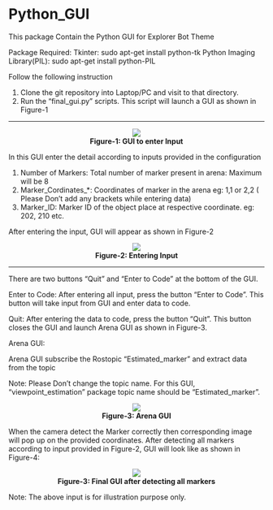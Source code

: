 # Python_GUI
This package Contain the Python GUI for Explorer Bot Theme

Package Required:
Tkinter: sudo apt-get install python-tk	
Python Imaging Library(PIL): sudo apt-get install python-PIL

Follow the following instruction
1. Clone the git repository into Laptop/PC and visit to that directory.
2. Run the “final_gui.py” scripts. This script will launch a GUI as shown in Figure-1

***
<p align="center">
  <img src="https://github.com/simubhangu/Python_GUI/blob/master/Readme_images/a.png"> <br>
  <b> Figure-1: GUI to enter Input </b>
</p>

In this GUI enter the detail according to inputs provided in the configuration
1. Number of Markers: Total number of marker present in arena: Maximum will be 8 
2. Marker_Cordinates_*: Coordinates of marker in the arena eg: 1,1 or 2,2 ( Please Don’t add any brackets while entering data)
3. Marker_ID: Marker ID of the object place at respective coordinate. eg: 202, 210 etc.


After entering the input, GUI will appear as shown in Figure-2 
<p align="center">
  <img src="(https://github.com/simubhangu/Python_GUI/blob/master/Readme_images/b.png"> <br>
  <b> Figure-2: Entering Input </b>
</p>

***
There are two buttons “Quit” and “Enter to Code” at the bottom of the GUI.

Enter to Code: After entering all input, press the button “Enter to Code”. This button will take input from GUI and enter data to code.

Quit: After entering the data to code, press the button “Quit”. This button closes the GUI and launch Arena GUI as shown in Figure-3.


Arena GUI:

Arena GUI subscribe the Rostopic “Estimated_marker” and extract data from the topic

Note: Please Don’t change the topic name. For this GUI, “viewpoint_estimation” package topic name should be “Estimated_marker”.

<p align="center">
  <img src="https://github.com/simubhangu/Python_GUI/blob/master/Readme_images/c.png"> <br>
  <b> Figure-3: Arena GUI </b>
</p>

When the camera detect the Marker correctly then corresponding image will pop up on the provided coordinates. After detecting all markers according to input provided in Figure-2, GUI will look like as shown in Figure-4:


<p align="center">
  <img src="https://github.com/simubhangu/Python_GUI/blob/master/Readme_images/d.png"> <br>
  <b> Figure-3: Final GUI after detecting all markers </b>
</p>


Note: The above input is for illustration purpose only.





